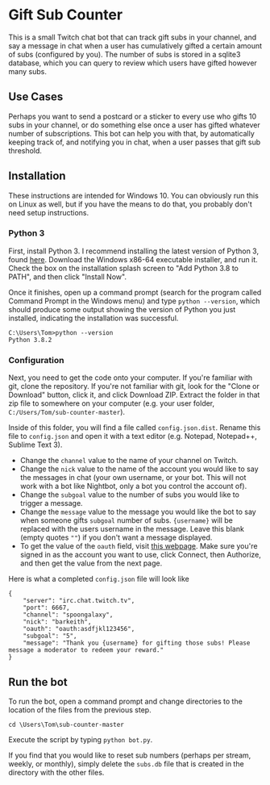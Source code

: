 # Gift Sub Counter

This is a small Twitch chat bot that can track gift subs in your channel, and say a message in chat when a user has cumulatively gifted a certain amount of subs (configured by you). The number of subs is stored in a sqlite3 database, which you can query to review which users have gifted however many subs.

## Use Cases
Perhaps you want to send a postcard or a sticker to every use who gifts 10 subs in your channel, or do something else once a user has gifted whatever number of subscriptions. This bot can help you with that, by automatically keeping track of, and notifying you in chat, when a user passes that gift sub threshold.

## Installation
These instructions are intended for Windows 10. You can obviously run this on Linux as well, but if you have the means to do that, you probably don't need setup instructions.

### Python 3
First, install Python 3. I recommend installing the latest version of Python 3, found [here](https://www.python.org/downloads/windows/). Download the Windows x86-64 executable installer, and run it. Check the box on the installation splash screen to "Add Python 3.8 to PATH", and then click "Install Now".

Once it finishes, open up a command prompt (search for the program called Command Prompt in the Windows menu) and type `python --version`, which should produce some output showing the version of Python you just installed, indicating the installation was successful.
```
C:\Users\Tom>python --version
Python 3.8.2
```
### Configuration
Next, you need to get the code onto your computer. If you're familiar with git, clone the repository. If you're not familiar with git, look for the "Clone or Download" button, click it, and click Download ZIP. Extract the folder in that zip file to somewhere on your computer (e.g. your user folder, `C:/Users/Tom/sub-counter-master`).

Inside of this folder, you will find a file called `config.json.dist`. Rename this file to `config.json` and open it with a text editor (e.g. Notepad, Notepad++, Sublime Text 3).

- Change the `channel` value to the name of your channel on Twitch.
- Change the `nick` value to the name of the account you would like to say the messages in chat (your own username, or your bot. This will not work with a bot like Nightbot, only a bot you control the account of).
- Change the `subgoal` value to the number of subs you would like to trigger a message.
- Change the `message` value to the message you would like the bot to say when someone gifts `subgoal` number of subs. `{username}` will be replaced with the users username in the message. Leave this blank (empty quotes `""`) if you don't want a message displayed.
- To get the value of the `oauth` field, visit [this webpage](https://www.twitchapps.com/tmi/). Make sure you're signed in as the account you want to use, click Connect, then Authorize, and then get the value from the next page.

Here is what a completed `config.json` file will look like
```
{
    "server": "irc.chat.twitch.tv",
    "port": 6667,
    "channel": "spoongalaxy",
    "nick": "barkeith",
    "oauth": "oauth:asdfjkl123456",
    "subgoal": "5",
    "message": "Thank you {username} for gifting those subs! Please message a moderator to redeem your reward."
}
```

## Run the bot
To run the bot, open a command prompt and change directories to the location of the files from the previous step.
```
cd \Users\Tom\sub-counter-master
```
Execute the script by typing `python bot.py`.

If you find that you would like to reset sub numbers (perhaps per stream, weekly, or monthly), simply delete the `subs.db` file that is created in the directory with the other files.
